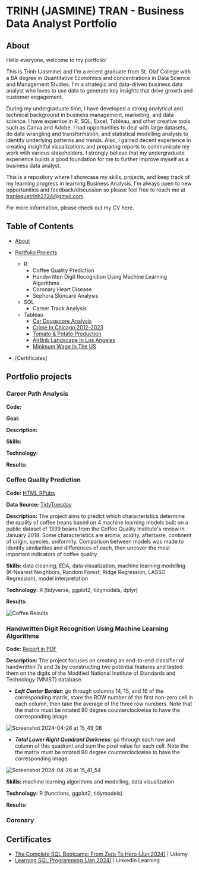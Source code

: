 # TRINH (JASMINE) TRAN - Business Data Analyst Portfolio
## About

Hello everyone, welcome to my portfolio! 

This is Trinh (Jasmine) and I'm a recent graduate from St. Olaf College with a BA degree in Quantitative Economics and concentrations in Data Science and Management Studies. I'm a strategic and data-driven business data analyst who loves to use data to generate key insights that drive growth and customer engagement. 

During my undergraduate time, I have developed a strong analytical and technical background in business management, marketing, and data science. I have expertise in R, SQL, Excel, Tableau, and other creative tools such as Canva and Adobe. I had opportunities to deal with large datasets, do data wrangling and transformation, and statistical modelling analysis to identify underlying patterns and trends. Also, I gained decent experience in creating insightful visualizations and preparing reports to communicate my work with various stakeholders. I strongly believe that my undergraduate experience builds a good foundation for me to further improve myself as a business data analyst.

This is a repository where I showcase my skills, projects, and keep track of my learning progress in learning Business Analysis. I'm always open to new opportunities and feedback/discussion so please feel free to reach me at tranlequetrinh2724@gmail.com.

For more information, please check out my CV here.

## Table of Contents
- [About](https://github.com/TrinhJasmineTran/DataAnalystPortfolio/edit/main/README.md#about)
- [Portfolio Projects](https://github.com/TrinhJasmineTran/DataAnalystPortfolio/edit/main/README.md#portfolio-projects)
  - R
    - Coffee Quality Prediction
    - Handwritten Digit Recognition Using Machine Learning Algorithms
    - Coronary Heart Disease
    - Sephora Skincare Analysis
  - SQL
    - Career Track Analysis
  - Tableau
    - [Car Dougscore Analysis](https://public.tableau.com/app/profile/jasmine.tran8566/viz/RevisedJasmineMM1Cars/Dashboard1)
    - [Crime In Chicago 2012-2023](https://public.tableau.com/app/profile/jasmine.tran8566/viz/RevisedJasmineMM5ChicagoCrime/Dashboard1)
    - [Tomato & Potato Production](https://public.tableau.com/app/profile/jasmine.tran8566/viz/RevisedJasmineMM3TomatoPotato/Dashboard1)
    - [AirBnb Landscape In Los Angeles](https://public.tableau.com/app/profile/jasmine.tran8566/viz/JasminesLA/Dashboard1)
    - [Minimum Wage In The US](https://public.tableau.com/app/profile/jasmine.tran8566/viz/RevisedJasmineMM4MinimumWage/Dashboard1)

- [Certificates]

## Portfolio projects
### Career Path Analysis

**Code:**

**Goal:**

**Description:**

**Skills:**

**Technology:**

**Results:**

### Coffee Quality Prediction

**Code:** [HTML RPubs](http://rpubs.com/trinhjasminetran27/1223031)

**Data Source:** [TidyTuesday](https://github.com/rfordatascience/tidytuesday/tree/master/data/2020/2020-07-07)

**Description:** The project aims to predict which characteristics determine the quality of coffee beans based on 4 machine learning models built on a public dataset of 1339 beans from the Coffee Quality Institute's review in January 2018. Some characteristics are aroma, acidity, aftertaste, continent of origin, species, uniformity. Comparison between models was made to identify similarities and differences of each, then uncover the most important indicators of coffee quality.

**Skills:** data cleaning, EDA, data visualization, machine learning modelling (K-Nearest Neighbors, Random Forest, Ridge Regression, LASSO Regression), model interpretation

**Technology:** R (tidyverse, ggplot2, tidymodels, dplyr)

**Results:** 

![Coffee Results](https://github.com/user-attachments/assets/e0da691e-4599-4f04-9f3e-644971e59602)

### Handwritten Digit Recognition Using Machine Learning Algorithms

**Code:** [Report in PDF](https://github.com/TrinhJasmineTran/DataAnalystPortfolio/blob/da1d5bb25f32eceeef94f8379381413821bcbe27/Challenge_1_Official_341.pdf)

**Description:** The project focuses on creating an end-to-end classifier of handwritten 7s and 3s by constructing two potential features and tested them on the digits of the Modified National Institute of Standards and Technology (MNIST) database. 

- ***Left Center Border:*** go through columns 14, 15, and 16 of the corresponding matrix, store the ROW number of the first non-zero cell in each column, then take the average of the three row numbers. Note that the matrix must be rotated 90 degree counterclockwise to have the corresponding image.

![Screenshot 2024-04-26 at 15_49_08](https://github.com/user-attachments/assets/21de3460-3931-4f5b-bf6c-b7f56d87ead6)

- ***Total Lower Right Quadrant Darkness:*** go through each row and column of this quadrant and sum the pixel value for each cell. Note the the matrix must be rotated 90 degree counterclockwise to have the corresponding image. 

![Screenshot 2024-04-26 at 15_41_54](https://github.com/user-attachments/assets/d2d50c4f-4ec0-4834-94cd-8143a274afdf)

**Skills:** machine learning algorithms and modelling, data visualization

**Technology:** R (functions, ggplot2, tidymodels)

**Results:**

### Coronary
### 
###

## Certificates
- [The Complete SQL Bootcamp: From Zero To Hero (Jun 2024)](https://github.com/user-attachments/assets/c3a3b334-0175-46fd-b4a6-5ce8620b36a8)  | Udemy
- [Learning SQL Programming (Jan 2024)](https://github.com/user-attachments/files/17155050/CertificateOfCompletion_Learning.SQL.Programming.pdf)  | LinkedIn Learning


